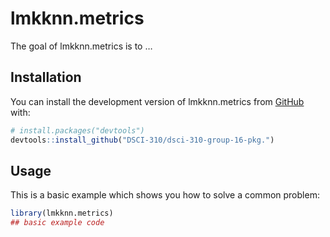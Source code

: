 
<!-- README.md is generated from README.Rmd. Please edit that file -->

# lmkknn.metrics

<!-- badges: start -->
<!-- badges: end -->

The goal of lmkknn.metrics is to …

## Installation

You can install the development version of lmkknn.metrics from
[GitHub](https://github.com/) with:

``` r
# install.packages("devtools")
devtools::install_github("DSCI-310/dsci-310-group-16-pkg.")
```

## Usage

This is a basic example which shows you how to solve a common problem:

``` r
library(lmkknn.metrics)
## basic example code
```

